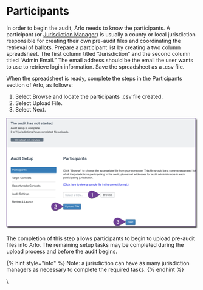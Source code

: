 # Participants

In order to begin the audit, Arlo needs to know the participants. A participant (or [Jurisdiction Manager](../../user-roles.md)) is usually a county or local jurisdiction responsible for creating their own pre-audit files and coordinating the retrieval of ballots. Prepare a participant list by creating a two column spreadsheet. The first column titled “Jurisdiction” and the second column titled “Admin Email.”  The email address should be the email the user wants to use to retrieve login information. Save the spreadsheet as a .csv file.&#x20;

When the spreadsheet is ready, complete the steps in the Participants section of Arlo, as follows:

1. Select Browse and locate the participants .csv file created.
2. Select Upload File.
3. Select Next.

![](<../../.gitbook/assets/image (22).png>)

The completion of this step allows participants to begin to upload pre-audit files into Arlo. The remaining setup tasks may be completed during the upload process and before the audit begins.

{% hint style="info" %}
Note: a jurisdiction can have as many jurisdiction managers as necessary to complete the required tasks.&#x20;
{% endhint %}

\
